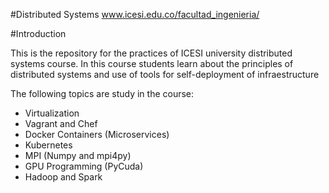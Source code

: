 #Distributed Systems www.icesi.edu.co/facultad_ingenieria/

#Introduction

This is the repository for the practices of ICESI university distributed systems course. In this course students learn about the principles of distributed systems and use of tools for self-deployment of infraestructure

The following topics are study in the course:
* Virtualization
* Vagrant and Chef
* Docker Containers (Microservices)
* Kubernetes
* MPI (Numpy and mpi4py)
* GPU Programming (PyCuda)
* Hadoop and Spark
